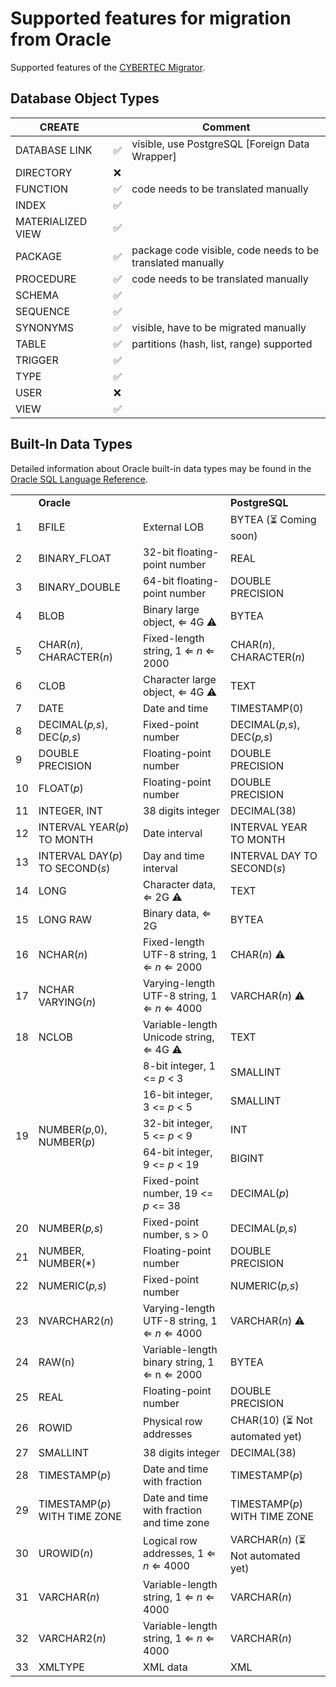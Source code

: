 # Supported features for migration from Oracle

Supported features of the [CYBERTEC Migrator](../README.md).

## Database Object Types

| CREATE            |    | Comment                                                    |
|-------------------|----|------------------------------------------------------------|
| DATABASE LINK     | ✅ | visible, use PostgreSQL [Foreign Data Wrapper]             |
| DIRECTORY         | ❌ |                                                            |
| FUNCTION          | ✅ | code needs to be translated manually                       |
| INDEX             | ✅ |                                                            |
| MATERIALIZED VIEW | ✅ |                                                            |
| PACKAGE           | ✅ | package code visible, code needs to be translated manually |
| PROCEDURE         | ✅ | code needs to be translated manually                       |
| SCHEMA            | ✅ |                                                            |
| SEQUENCE          | ✅ |                                                            |
| SYNONYMS          | ✅ | visible, have to be migrated manually                      |
| TABLE             | ✅ | partitions (hash, list, range) supported                   |
| TRIGGER           | ✅ |                                                            |
| TYPE              | ✅ |                                                            |
| USER              | ❌ |                                                            |
| VIEW              | ✅ |                                                            |

## Built-In Data Types

Detailed information about Oracle built-in data types may be found in the [Oracle SQL Language Reference](https://docs.oracle.com/en/database/oracle/oracle-database/19/sqlrf/Data-Types.html#GUID-7B72E154-677A-4342-A1EA-C74C1EA928E6).

<table class="inline">
    <tr>
        <td></td>
        <td colspan="2"><strong>Oracle</strong></td>
        <td colspan="2"><strong>PostgreSQL</strong></td>
    </tr>
    <tr>
        <td>1</td>
        <td>BFILE</td>
        <td>External LOB</td>
        <td colspan="2">BYTEA (⏳ Coming soon)</td>
    </tr>
    <tr>
        <td>2</td>
        <td>BINARY_FLOAT</td>
        <td>32-bit floating-point number</td>
        <td colspan="2">REAL</td>
    </tr>
    <tr>
        <td>3</td>
        <td>BINARY_DOUBLE</td>
        <td>64-bit floating-point number</td>
        <td colspan="2">DOUBLE PRECISION</td>
    </tr>
    <tr>
        <td>4</td>
        <td>BLOB</td>
        <td>Binary large object, ⇐ 4G ⚠️</td>
        <td colspan="2">BYTEA</td>
    </tr>
    <tr>
        <td>5</td>
        <td>CHAR(<em>n</em>), CHARACTER(<em>n</em>)</td>
        <td>Fixed-length string, 1 ⇐ <em>n</em> ⇐ 2000</td>
        <td colspan="2">CHAR(<em>n</em>), CHARACTER(<em>n</em>)</td>
    </tr>
    <tr>
        <td>6</td>
        <td>CLOB</td>
        <td>Character large object, ⇐ 4G ⚠️</td>
        <td colspan="2">TEXT</td>
    </tr>
    <tr>
        <td>7</td>
        <td>DATE</td>
        <td>Date and time</td>
        <td colspan="2">TIMESTAMP(0)</td>
    </tr>
    <tr>
        <td>8</td>
        <td>DECIMAL(<em>p,s</em>), DEC(<em>p,s</em>)</td>
        <td>Fixed-point number</td>
        <td colspan="2">DECIMAL(<em>p,s</em>), DEC(<em>p,s</em>)</td>
    </tr>
    <tr>
        <td>9</td>
        <td>DOUBLE PRECISION</td>
        <td>Floating-point number</td>
        <td colspan="2">DOUBLE PRECISION</td>
    </tr>
    <tr>
        <td>10</td>
        <td>FLOAT(<em>p</em>)</td>
        <td>Floating-point number</td>
        <td colspan="2">DOUBLE PRECISION</td>
    </tr>
    <tr>
        <td>11</td>
        <td>INTEGER, INT</td>
        <td>38 digits integer</td>
        <td colspan="2">DECIMAL(38)</td>
    </tr>
    <tr>
        <td>12</td>
        <td>INTERVAL YEAR(<em>p</em>) TO MONTH</td>
        <td>Date interval</td>
        <td colspan="2">INTERVAL YEAR TO MONTH</td>
    </tr>
    <tr>
        <td>13</td>
        <td>INTERVAL DAY(<em>p</em>) TO SECOND(<em>s</em>)</td>
        <td>Day and time interval</td>
        <td colspan="2">INTERVAL DAY TO SECOND(<em>s</em>)</td>
    </tr>
    <tr>
        <td>14</td>
        <td>LONG</td>
        <td>Character data, ⇐ 2G ⚠️</td>
        <td colspan="2">TEXT</td>
    </tr>
    <tr>
        <td>15</td>
        <td>LONG RAW</td>
        <td>Binary data, ⇐ 2G</td>
        <td colspan="2">BYTEA</td>
    </tr>
    <tr>
        <td>16</td>
        <td>NCHAR(<em>n</em>)</td>
        <td>Fixed-length UTF-8 string, 1 ⇐ <em>n</em> ⇐ 2000</td>
        <td colspan="2">CHAR(<em>n</em>) ⚠️</td>
    </tr>
    <tr>
        <td>17</td>
        <td>NCHAR VARYING(<em>n</em>)</td>
        <td>Varying-length UTF-8 string, 1 ⇐ <em>n</em> ⇐ 4000</td>
        <td colspan="2">VARCHAR(<em>n</em>) ⚠️</td>
    </tr>
    <tr>
        <td>18</td>
        <td>NCLOB</td>
        <td>Variable-length Unicode string, ⇐ 4G ⚠️</td>
        <td colspan="2">TEXT</td>
    </tr>
    <tr>
        <td rowspan="5">19</td>
        <td rowspan="5">NUMBER(<em>p</em>,0), NUMBER(<em>p</em>)</td>
        <td>8-bit integer, 1 &lt;= <em>p</em> &lt; 3</td>
        <td colspan="2">SMALLINT</td>
    </tr>
    <tr>
        <td>16-bit integer, 3 &lt;= <em>p</em> &lt; 5</td>
        <td colspan="2">SMALLINT</td>
    </tr>
    <tr>
        <td>32-bit integer, 5 &lt;= <em>p</em> &lt; 9</td>
        <td colspan="2">INT</td>
    </tr>
    <tr>
        <td>64-bit integer, 9 &lt;= <em>p</em> &lt; 19</td>
        <td colspan="2">BIGINT</td>
    </tr>
    <tr>
        <td>Fixed-point number, 19 &lt;= <em>p</em> &lt;= 38</td>
        <td colspan="2">DECIMAL(<em>p</em>)</td>
    </tr>
    <tr>
        <td>20</td>
        <td>NUMBER(<em>p,s</em>)</td>
        <td>Fixed-point number, s &gt; 0</td>
        <td colspan="2">DECIMAL(<em>p,s</em>)</td>
    </tr>
    <tr>
        <td>21</td>
        <td>NUMBER, NUMBER(*)</td>
        <td>Floating-point number</td>
        <td colspan="2">DOUBLE PRECISION</td>
    </tr>
    <tr>
        <td>22</td>
        <td>NUMERIC(<em>p,s</em>)</td>
        <td>Fixed-point number</td>
        <td colspan="2">NUMERIC(<em>p,s</em>)</td>
    </tr>
    <tr>
        <td>23</td>
        <td>NVARCHAR2(<em>n</em>)</td>
        <td>Varying-length UTF-8 string, 1 ⇐ <em>n</em> ⇐ 4000</td>
        <td colspan="2">VARCHAR(<em>n</em>) ⚠️</td>
    </tr>
    <tr>
        <td>24</td>
        <td>RAW(n)</td>
        <td>Variable-length binary string, 1 ⇐ n ⇐ 2000</td>
        <td colspan="2">BYTEA</td>
    </tr>
    <tr>
        <td>25</td>
        <td>REAL</td>
        <td>Floating-point number</td>
        <td colspan="2">DOUBLE PRECISION</td>
    </tr>
    <tr>
        <td>26</td>
        <td>ROWID</td>
        <td>Physical row addresses</td>
        <td colspan="2">CHAR(10) (⏳ Not automated yet)</td>
    </tr>
    <tr>
        <td>27</td>
        <td>SMALLINT</td>
        <td>38 digits integer</td>
        <td colspan="2">DECIMAL(38)</td>
    </tr>
    <tr>
        <td>28</td>
        <td>TIMESTAMP(<em>p</em>)</td>
        <td>Date and time with fraction</td>
        <td colspan="2">TIMESTAMP(<em>p</em>)</td>
    </tr>
    <tr>
        <td>29</td>
        <td>TIMESTAMP(<em>p</em>) WITH TIME ZONE</td>
        <td>Date and time with fraction and time zone</td>
        <td colspan="2">TIMESTAMP(<em>p</em>) WITH TIME ZONE</td>
    </tr>
    <tr>
        <td>30</td>
        <td>UROWID(<em>n</em>)</td>
        <td>Logical row addresses, 1 ⇐ <em>n</em> ⇐ 4000</td>
        <td colspan="2">VARCHAR(<em>n</em>) (⏳ Not automated yet)</td>
    </tr>
    <tr>
        <td>31</td>
        <td>VARCHAR(<em>n</em>)</td>
        <td>Variable-length string, 1 ⇐ <em>n</em> ⇐ 4000</td>
        <td colspan="2">VARCHAR(<em>n</em>)</td>
    </tr>
    <tr>
        <td>32</td>
        <td>VARCHAR2(<em>n</em>)</td>
        <td>Variable-length string, 1 ⇐ <em>n</em> ⇐ 4000</td>
        <td colspan="2">VARCHAR(<em>n</em>)</td>
    </tr>
    <tr>
        <td>33</td>
        <td>XMLTYPE</td>
        <td>XML data</td>
        <td colspan="2">XML</td>
    </tr>
</table>
